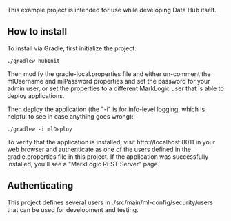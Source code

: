 This example project is intended for use while developing Data Hub itself. 

## How to install

To install via Gradle, first initialize the project:

    ./gradlew hubInit
    
Then modify the gradle-local.properties file and either un-comment the mlUsername and mlPassword properties and set the
password for your admin user, or set the properties to a different MarkLogic user that is able to deploy applications. 

Then deploy the application (the "-i" is for info-level logging, which is helpful to see in case anything goes wrong):

    ./gradlew -i mlDeploy

To verify that the application is installed, visit http://localhost:8011 in your web browser and authenticate as one of
the users defined in the gradle.properties file in this project. If the application was successfully installed, you'll
see a "MarkLogic REST Server" page.

## Authenticating 

This project defines several users in ./src/main/ml-config/security/users that can be used for development and testing. 

